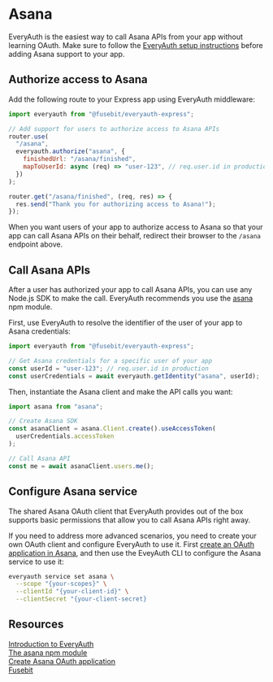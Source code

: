 # Asana

EveryAuth is the easiest way to call Asana APIs from your app without learning OAuth. Make sure to follow the [EveryAuth setup instructions](../README.md) before adding Asana support to your app.

## Authorize access to Asana

Add the following route to your Express app using EveryAuth middleware:

```javascript
import everyauth from "@fusebit/everyauth-express";

// Add support for users to authorize access to Asana APIs
router.use(
  "/asana",
  everyauth.authorize("asana", {
    finishedUrl: "/asana/finished",
    mapToUserId: async (req) => "user-123", // req.user.id in production
  })
);

router.get("/asana/finished", (req, res) => {
  res.send("Thank you for authorizing access to Asana!");
});
```

When you want users of your app to authorize access to Asana so that your app can call Asana APIs on their behalf, redirect their browser to the `/asana` endpoint above.

## Call Asana APIs

After a user has authorized your app to call Asana APIs, you can use any Node.js SDK to make the call. EveryAuth recommends you use the [asana](https://www.npmjs.com/package/asana) npm module.

First, use EveryAuth to resolve the identifier of the user of your app to Asana credentials:

```javascript
import everyauth from "@fusebit/everyauth-express";

// Get Asana credentials for a specific user of your app
const userId = "user-123"; // req.user.id in production
const userCredentials = await everyauth.getIdentity("asana", userId);
```

Then, instantiate the Asana client and make the API calls you want:

```javascript
import asana from "asana";

// Create Asana SDK
const asanaClient = asana.Client.create().useAccessToken(
  userCredentials.accessToken
);

// Call Asana API
const me = await asanaClient.users.me();
```

## Configure Asana service

The shared Asana OAuth client that EveryAuth provides out of the box supports basic permissions that allow you to call Asana APIs right away. 

If you need to address more advanced scenarios, you need to create your own OAuth client and configure EveryAuth to use it. First [create an OAuth application in Asana](https://developers.asana.com/docs/register-an-application), and then use the EveyAuth CLI to configure the Asana service to use it:

```bash
everyauth service set asana \
  --scope "{your-scopes}" \
  --clientId "{your-client-id}" \
  --clientSecret "{your-client-secret}
```

## Resources

[Introduction to EveryAuth](../README.md)  
[The asana npm module](https://www.npmjs.com/package/asana)  
[Create Asana OAuth application](https://developers.asana.com/docs/register-an-application)  
[Fusebit](https://fusebit.io)
